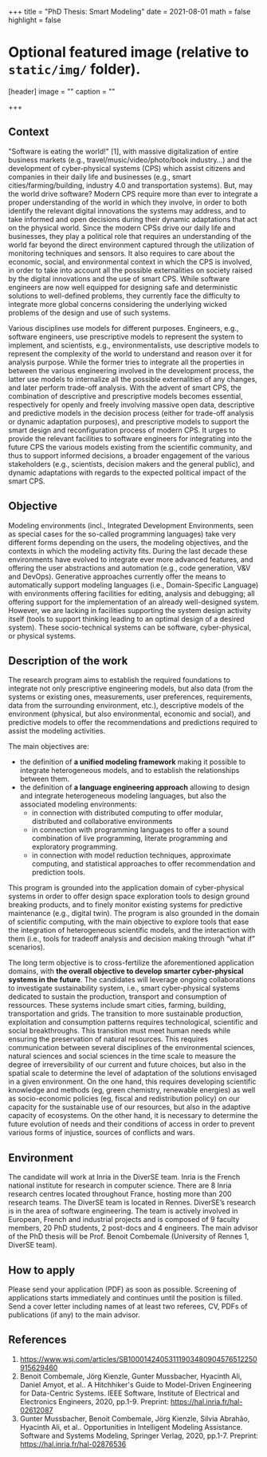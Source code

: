 +++
title = "PhD Thesis: Smart Modeling"
date = 2021-08-01
math = false
highlight = false

# Optional featured image (relative to `static/img/` folder).
[header]
image = ""
caption = ""

+++

## Context

"Software is eating the world!" [1], with massive digitalization of entire business markets (e.g., travel/music/video/photo/book industry…) and the development of cyber-physical systems (CPS) which assist citizens and companies in their daily life and businesses (e.g., smart cities/farming/building, industry 4.0 and transportation systems). But, may the world drive software? Modern CPS require more than ever to integrate a proper understanding of the world in which they involve, in order to both identify the relevant digital innovations the systems may address, and to take informed and open decisions during their dynamic adaptations that act on the physical world. Since the modern CPSs drive our daily life and businesses, they play a political role that requires an understanding of the world far beyond the direct environment captured through the utilization of monitoring techniques and sensors. It also requires to care about the economic, social, and environmental context in which the CPS is involved, in order to take into account all the possible externalities on society raised by the digital innovations and the use of smart CPS. While software engineers are now well equipped for designing safe and deterministic solutions to well-defined problems, they currently face the difficulty to integrate more global concerns considering the underlying wicked problems of the design and use of such systems.

Various disciplines use models for different purposes. Engineers, e.g., software engineers, use prescriptive models to represent the system to implement, and scientists, e.g., environmentalists, use descriptive models to represent the complexity of the world to understand and reason over it for analysis purpose. While the former tries to integrate all the properties in between the various engineering involved in the development process, the latter use models to internalize all the possible externalities of any changes, and later perform trade-off analysis. With the advent of smart CPS, the combination of descriptive and prescriptive models becomes essential, respectively for openly and freely involving massive open data, descriptive and predictive models in the decision process (either for trade-off analysis or dynamic adaptation purposes), and prescriptive models to support the smart design and reconfiguration process of modern CPS. It urges to provide the relevant facilities to software engineers for integrating into the future CPS the various models existing from the scientific community, and thus to support informed decisions, a broader engagement of the various stakeholders (e.g., scientists, decision makers and the general public), and dynamic adaptations with regards to the expected political impact of the smart CPS.

## Objective

Modeling environments (incl., Integrated Development Environments, seen as special cases for the so-called programming languages) take very different forms depending on the users, the modeling objectives, and the contexts in which the modeling activity fits. During the last decade these environments have evolved to integrate ever more advanced features, and offering the user abstractions and automation (e.g., code generation, V&V and DevOps). Generative approaches currently offer the means to automatically support modeling languages (i.e., Domain-Specific Language) with environments offering facilities for editing, analysis and debugging; all offering support for the implementation of an already well-designed system. However, we are lacking in facilities supporting the system design activity itself (tools to support thinking leading to an optimal design of a desired system). These socio-technical systems can be software, cyber-physical, or physical systems.

## Description of the work

The research program aims to establish the required foundations to integrate not only prescriptive engineering models, but also data (from the systems or existing ones, measurements, user preferences, requirements, data from the surrounding environment, etc.), descriptive models of the environment (physical, but also environmental, economic and social), and predictive models to offer the recommendations and predictions required to assist the modeling activities.

The main objectives are:
- the definition of **a unified modeling framework** making it possible to integrate heterogeneous models, and to establish the relationships between them.
- the definition of **a language engineering approach** allowing to design and integrate heterogeneous modeling languages, but also the associated modeling environments:
	- in connection with distributed computing to offer modular, distributed and collaborative environments
	- in connection with programming languages to offer a sound combination of live programming, literate programming and exploratory programming.
	- in connection with model reduction techniques, approximate computing, and statistical approaches to offer recommendation and prediction tools.

This program is grounded into the application domain of cyber-physical systems in order to offer design space exploration tools to design ground breaking products, and to finely monitor existing systems for predictive maintenance (e.g., digital twin). The program is also grounded in the domain of scientific computing, with the main objective to explore tools that ease the integration of heterogeneous scientific models, and the interaction with them (i.e., tools for tradeoff analysis and decision making through “what if” scenarios). 

The long term objective is to cross-fertilize the aforementioned application domains, with **the overall objective to develop smarter cyber-physical systems in the future**. The candidates will leverage ongoing collaborations to investigate sustainability system, i.e., smart cyber-physical systems dedicated to sustain the production, transport and consumption of ressources. These systems include smart cities, farming, building, transportation and grids. The transition to more sustainable production, exploitation and consumption patterns requires technological, scientific and social breakthroughs. This transition must meet human needs while ensuring the preservation of natural resources. This requires communication between several disciplines of the environmental sciences, natural sciences and social sciences in the time scale to measure the degree of irreversibility of our current and future choices, but also in the spatial scale to determine the level of adaptation of the solutions envisaged in a given environment. On the one hand, this requires developing scientific knowledge and methods (eg, green chemistry, renewable energies) as well as socio-economic policies (eg, fiscal and redistribution policy) on our capacity for the sustainable use of our resources, but also in the adaptive capacity of ecosystems. On the other hand, it is necessary to determine the future evolution of needs and their conditions of access in order to prevent various forms of injustice, sources of conflicts and wars.


## Environment

The candidate will work at Inria in the DiverSE team. Inria is the French national institute for research in computer science. There are 8 Inria research centres located throughout France, hosting more than 200 research teams. The DiverSE team is located in Rennes. DiverSE’s research is in the area of software engineering. The team is actively involved in European, French and industrial projects and is composed of 9 faculty members, 20 PhD students, 2 post-docs and 4 engineers.
The main advisor of the PhD thesis will be Prof. Benoit Combemale (University of Rennes 1, DiverSE team).

## How to apply

Please send your application (PDF) as soon as possible. Screening of applications starts immediately and continues until the position is filled. Send a cover letter including names of at least two referees, CV, PDFs of publications (if any) to the main advisor.

## References

1. https://www.wsj.com/articles/SB10001424053111903480904576512250915629460
2. Benoit Combemale, Jörg Kienzle, Gunter Mussbacher, Hyacinth Ali, Daniel Amyot, et al.. A Hitchhiker's Guide to Model-Driven Engineering for Data-Centric Systems. IEEE Software, Institute of Electrical and Electronics Engineers, 2020, pp.1-9. Preprint: https://hal.inria.fr/hal-02612087
3. Gunter Mussbacher, Benoit Combemale, Jörg Kienzle, Silvia Abrahão, Hyacinth Ali, et al.. Opportunities in Intelligent Modeling Assistance. Software and Systems Modeling, Springer Verlag, 2020, pp.1-7. Preprint: https://hal.inria.fr/hal-02876536